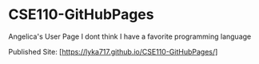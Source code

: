# CSE110-GitHubPages
Angelica's User Page
I dont think I have a favorite programming language

Published Site: [https://lyka717.github.io/CSE110-GitHubPages/]
